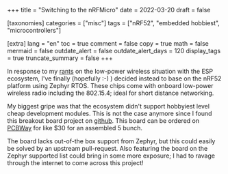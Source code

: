 +++
title = "Switching to the nRFMicro"
date = 2022-03-20
draft = false

[taxonomies]
categories = ["misc"]
tags = ["nRF52", "embedded hobbiest", "microcontrollers"]

[extra]
lang = "en"
toc = true
comment = false
copy = true
math = false
mermaid = false
outdate_alert = false
outdate_alert_days = 120
display_tags = true
truncate_summary = false
+++

In response to my [rants](@/blog/thoughts-esp-idf.md) on the low-power wireless situation with the ESP ecosystem, I've finally (hopefully :-) ) decided instead to base on the nRF52 platform using Zephyr RTOS. These chips come with onboard low-power wireless radio including the 802.15.4; ideal for short distance networking.

My biggest gripe was that the ecosystem didn't support hobbyiest level cheap development modules. This is not the case anymore since I found this breakout board project on [github](https://github.com/joric/nrfmicro). This board can be ordered on [PCBWay](https://www.pcbway.com/project/shareproject/nRFMicro_1_4.html) for like $30 for an assembled 5 bunch.

The board lacks out-of-the box support from Zephyr, but this could easily be solved by an upstream pull-request. Also featuring the board on the Zephyr supported list could bring in some more exposure; I had to ravage through the internet to come across this project!
